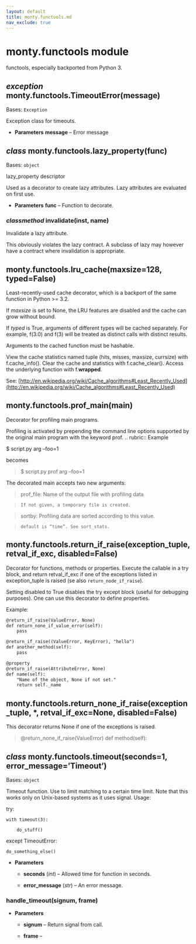 ```yaml
---
layout: default
title: monty.functools.md
nav_exclude: true
---
```


# monty.functools module

functools, especially backported from Python 3.

## *exception* monty.functools.TimeoutError(message)

Bases: `Exception`

Exception class for timeouts.


* **Parameters**
**message** – Error message

## *class* monty.functools.lazy_property(func)

Bases: `object`

lazy_property descriptor

Used as a decorator to create lazy attributes. Lazy attributes
are evaluated on first use.


* **Parameters**
**func** – Function to decorate.

### *classmethod* invalidate(inst, name)

Invalidate a lazy attribute.

This obviously violates the lazy contract. A subclass of lazy
may however have a contract where invalidation is appropriate.

## monty.functools.lru_cache(maxsize=128, typed=False)

Least-recently-used cache decorator, which is a backport of the same
function in Python >= 3.2.

If *maxsize* is set to None, the LRU features are disabled and the cache
can grow without bound.

If *typed* is True, arguments of different types will be cached separately.
For example, f(3.0) and f(3) will be treated as distinct calls with
distinct results.

Arguments to the cached function must be hashable.

View the cache statistics named tuple (hits, misses, maxsize, currsize)
with f.cache_info().  Clear the cache and statistics with f.cache_clear().
Access the underlying function with f.**wrapped**.

See:  [http://en.wikipedia.org/wiki/Cache_algorithms#Least_Recently_Used](http://en.wikipedia.org/wiki/Cache_algorithms#Least_Recently_Used)

## monty.functools.prof_main(main)

Decorator for profiling main programs.

Profiling is activated by prepending the command line options
supported by the original main program with the keyword prof.
.. rubric:: Example

$ script.py arg –foo=1

becomes

> $ script.py prof arg –foo=1

The decorated main accepts two new arguments:

> prof_file: Name of the output file with profiling data

> ```none
> If not given, a temporary file is created.
> ```

> sortby: Profiling data are sorted according to this value.

> ```none
> default is “time”. See sort_stats.
> ```

## monty.functools.return_if_raise(exception_tuple, retval_if_exc, disabled=False)

Decorator for functions, methods or properties. Execute the callable in a
try block, and return retval_if_exc if one of the exceptions listed in
exception_tuple is raised (se also `return_node_if_raise`).

Setting disabled to True disables the try except block (useful for
debugging purposes). One can use this decorator to define properties.

Example:

```default
@return_if_raise(ValueError, None)
def return_none_if_value_error(self):
    pass

@return_if_raise((ValueError, KeyError), "hello")
def another_method(self):
    pass

@property
@return_if_raise(AttributeError, None)
def name(self):
    "Name of the object, None if not set."
    return self._name
```

## monty.functools.return_none_if_raise(exception_tuple, \*, retval_if_exc=None, disabled=False)

This decorator returns None if one of the exceptions is raised.

> @return_none_if_raise(ValueError)
> def method(self):

## *class* monty.functools.timeout(seconds=1, error_message=’Timeout’)

Bases: `object`

Timeout function. Use to limit matching to a certain time limit. Note that
this works only on Unix-based systems as it uses signal. Usage:

try:

```none
with timeout(3):

    do_stuff()
```

except TimeoutError:

```none
do_something_else()
```


* **Parameters**

    * **seconds** (*int*) – Allowed time for function in seconds.


    * **error_message** (*str*) – An error message.

### handle_timeout(signum, frame)


* **Parameters**

    * **signum** – Return signal from call.


    * **frame** –
